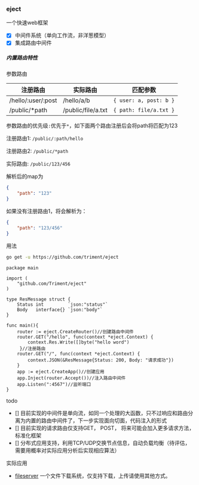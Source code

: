 ### eject

一个快速web框架

+ [x] 中间件系统（单向工作流，非洋葱模型）
+ [x] 集成路由中间件

##### 内置路由特性


参数路由

|注册路由|实际路由|匹配参数|
|-----|-----|-----|
|/hello/:user/:post|/hello/a/b|`{ user: a, post: b }`|
|/public/*path|/public/file/a.txt|`{ path: file/a.txt }`

参数路由的优先级`:`优先于`*`，如下面两个路由注册后会将path将匹配为123

注册路由1: `/public/:path/hello`

注册路由2: `/public/*path`

实际路由: `/public/123/456`

解析后的map为
```json
{
    "path": "123"
}
```
如果没有注册路由1，将会解析为：
```json
{
    "path": "123/456"
}
```
用法

```bash
go get -u https://github.com/triment/eject
```

```golang
package main

import (
	"github.com/Triment/eject"
)

type ResMessage struct {
	Status int         `json:"status"`
	Body   interface{} `json:"body"`
}

func main(){
    router := eject.CreateRouter()//创建路由中间件
    router.GET("/hello", func(context *eject.Context) {
        context.Res.Write([]byte("hello word")
     }//注册路由
    router.GET("/", func(context *eject.Context) {
        context.JSON(&ResMessage{Status: 200, Body: "请求成功"})
    }
    app := eject.CreateApp()//创建应用
	app.Inject(router.Accept())//注入路由中间件
	app.Listen(":4567")//监听端口 
}
```

todo 
+ [] 目前实现的中间件是单向流，如同一个处理的大函数，只不过响应和路由分离为内置的路由中间件了，下一步实现面向切面，代码注入的形式
+ [] 目前实现的请求路由仅支持GET， POST， 将来可能会加入更多请求方法，标准化框架
+ [] 分布式应用支持，利用TCP/UDP交换节点信息，自动负载均衡（待评估，需要用概率对实际应用分析后实现相应算法）

实际应用

* [fileserver](https://github.com/triment/fileserver.git) 一个文件下载系统，仅支持下载，上传请使用其他方式。